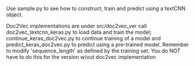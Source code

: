Use sample.py to see how to construct, train and predict using a textCNN object. 

Doc2Vec implementations are under src/doc2vec_ver call doc2vec_textcnn_keras.py to load data and train the model; continue_keras_doc2vec.py to continue training of a model and predict_keras_doc2vec.py to predict using a pre-trained model. Remember to modify 'sequence_length' as defined by the training set. You do NOT have to do this for the version w/out doc2vec implementation